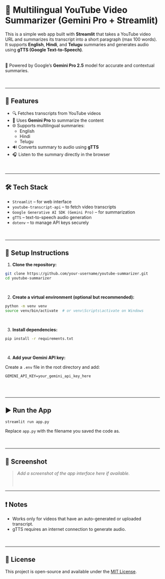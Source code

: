 
# 🎥 Multilingual YouTube Video Summarizer (Gemini Pro + Streamlit)

This is a simple web app built with **Streamlit** that takes a YouTube video URL and summarizes its transcript into a short paragraph (max 100 words). It supports **English**, **Hindi**, and **Telugu** summaries and generates audio using **gTTS (Google Text-to-Speech)**.  
<br><br>
🚀 Powered by Google’s **Gemini Pro 2.5** model for accurate and contextual summaries.  
<br><br>

---

## 🔧 Features

- 🔍 Fetches transcripts from YouTube videos  
- 🧠 Uses **Gemini Pro** to summarize the content  
- 🌐 Supports multilingual summaries:
  - English
  - Hindi
  - Telugu  
- 🔊 Converts summary to audio using **gTTS**  
- 🎧 Listen to the summary directly in the browser  
<br><br>

---

## 🛠️ Tech Stack

- `Streamlit` – for web interface  
- `youtube-transcript-api` – to fetch video transcripts  
- `Google Generative AI SDK (Gemini Pro)` – for summarization  
- `gTTS` – text-to-speech audio generation  
- `dotenv` – to manage API keys securely  
<br><br>

---

## 🧪 Setup Instructions

1. **Clone the repository:**

```bash
git clone https://github.com/your-username/youtube-summarizer.git
cd youtube-summarizer
```

<br>

2. **Create a virtual environment (optional but recommended):**

```bash
python -m venv venv
source venv/bin/activate  # or venv\Scripts\activate on Windows
```

<br>

3. **Install dependencies:**

```bash
pip install -r requirements.txt
```

<br>

4. **Add your Gemini API key:**

Create a `.env` file in the root directory and add:

```
GEMINI_API_KEY=your_gemini_api_key_here
```

<br><br>

---

## ▶️ Run the App

```bash
streamlit run app.py
```

Replace `app.py` with the filename you saved the code as.  
<br><br>

---

## 📸 Screenshot

> _Add a screenshot of the app interface here if available._  
<br><br>

---

## ❗ Notes

- Works only for videos that have an auto-generated or uploaded transcript.  
- gTTS requires an internet connection to generate audio.  
<br><br>

---

## 📄 License

This project is open-source and available under the [MIT License](LICENSE).  
<br><br>
